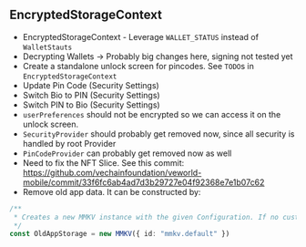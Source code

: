 ## EncryptedStorageContext

- EncryptedStorageContext - Leverage `WALLET_STATUS` instead of `WalletStauts`
- Decrypting Wallets -> Probably big changes here, signing not tested yet
- Create a standalone unlock screen for pincodes. See `TODO`s in `EncryptedStorageContext`
- Update Pin Code (Security Settings)
- Switch Bio to PIN (Security Settings)
- Switch PIN to Bio (Security Settings)
- `userPreferences` should not be encrypted so we can access it on the unlock screen.
- `SecurityProvider` should probably get removed now, since all security is handled by root Provider
- `PinCodeProvider` can probably get removed now as well
- Need to fix the NFT Slice. See this
  commit: https://github.com/vechainfoundation/veworld-mobile/commit/33f6fc6ab4ad7d3b29727e04f92368e7e1b07c62
- Remove old app data. It can be constructed by:

```typescript
/**
 * Creates a new MMKV instance with the given Configuration. If no custom id is supplied, 'mmkv.default' will be used.
 */
const OldAppStorage = new MMKV({ id: "mmkv.default" }) 
```
